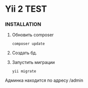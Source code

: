Yii 2  TEST
============================


### INSTALLATION

1. Обновить composer
    ```
    composer update  
    ```

2. Создать бд.

3. Запустить миграции 

    ```
    yii migrate  
    ```
Админка находится по адресу /admin
